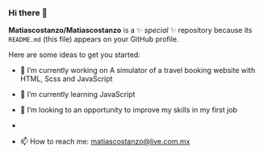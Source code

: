 ### Hi there 👋

**Matiascostanzo/Matiascostanzo** is a ✨ _special_ ✨ repository because its `README.md` (this file) appears on your GitHub profile.

Here are some ideas to get you started:

- 🔭 I’m currently working on A simulator of a travel booking website with HTML, Scss and JavaScript
- 🌱 I’m currently learning JavaScript 
- 👯 I’m looking to an opportunity to improve my skills in my first job 
-

- 📫 How to reach me: matiascostanzo@live.com.mx

